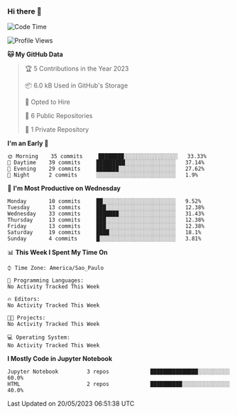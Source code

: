 ### Hi there 👋

<!--
**igabriel-gb/igabriel-gb** is a ✨ _special_ ✨ repository because its `README.md` (this file) appears on your GitHub profile.

Here are some ideas to get you started:

- 🔭 I’m currently working on ...
- 🌱 I’m currently learning ...
- 👯 I’m looking to collaborate on ...
- 🤔 I’m looking for help with ...
- 💬 Ask me about ...
- 📫 How to reach me: ...
- 😄 Pronouns: ...
- ⚡ Fun fact: ...
-->

<!--START_SECTION:waka-->
![Code Time](http://img.shields.io/badge/Code%20Time-166%20hrs%2041%20mins-blue)

![Profile Views](http://img.shields.io/badge/Profile%20Views-0-blue)

**🐱 My GitHub Data** 

> 🏆 5 Contributions in the Year 2023
 > 
> 📦 6.0 kB Used in GitHub's Storage 
 > 
> 💼 Opted to Hire
 > 
> 📜 6 Public Repositories 
 > 
> 🔑 1 Private Repository 
 > 
**I'm an Early 🐤** 

```text
🌞 Morning    35 commits     ████████░░░░░░░░░░░░░░░░░   33.33% 
🌇 Daytime    39 commits     █████████░░░░░░░░░░░░░░░░   37.14% 
🌃 Evening    29 commits     ███████░░░░░░░░░░░░░░░░░░   27.62% 
🌙 Night      2 commits      ░░░░░░░░░░░░░░░░░░░░░░░░░   1.9%

```
📅 **I'm Most Productive on Wednesday** 

```text
Monday       10 commits     ██░░░░░░░░░░░░░░░░░░░░░░░   9.52% 
Tuesday      13 commits     ███░░░░░░░░░░░░░░░░░░░░░░   12.38% 
Wednesday    33 commits     ███████░░░░░░░░░░░░░░░░░░   31.43% 
Thursday     13 commits     ███░░░░░░░░░░░░░░░░░░░░░░   12.38% 
Friday       13 commits     ███░░░░░░░░░░░░░░░░░░░░░░   12.38% 
Saturday     19 commits     ████░░░░░░░░░░░░░░░░░░░░░   18.1% 
Sunday       4 commits      █░░░░░░░░░░░░░░░░░░░░░░░░   3.81%

```


📊 **This Week I Spent My Time On** 

```text
⌚︎ Time Zone: America/Sao_Paulo

💬 Programming Languages: 
No Activity Tracked This Week

🔥 Editors: 
No Activity Tracked This Week

🐱‍💻 Projects: 
No Activity Tracked This Week

💻 Operating System: 
No Activity Tracked This Week

```

**I Mostly Code in Jupyter Notebook** 

```text
Jupyter Notebook         3 repos             ███████████████░░░░░░░░░░   60.0% 
HTML                     2 repos             ██████████░░░░░░░░░░░░░░░   40.0%

```



 Last Updated on 20/05/2023 06:51:38 UTC
<!--END_SECTION:waka-->
